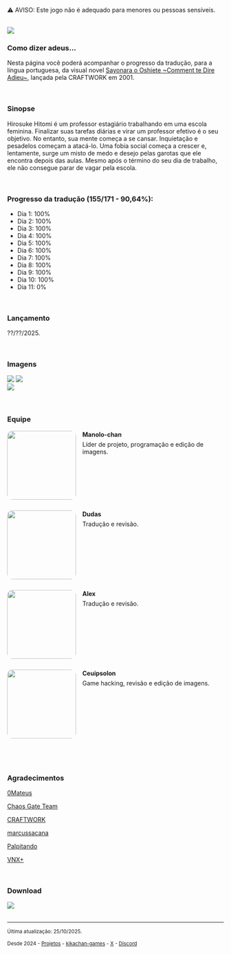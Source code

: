 ⚠️ AVISO: Este jogo não é adequado para menores ou pessoas sensíveis.
<br/>
<br/>

<img src="https://kikachangames.github.io/sayooshi/00.jpg">
<br/>

<h3>Como dizer adeus...</h3>
<p>Nesta página você poderá acompanhar o progresso da tradução, para a língua portuguesa, da visual novel <a href="https://vndb.org/v1200" target="_blank">Sayonara o Oshiete ~Comment te Dire Adieu~</a>, lançada pela CRAFTWORK em 2001.</p>
<br/>

<h3>Sinopse</h3>
<p>Hirosuke Hitomi é um professor estagiário trabalhando em uma escola feminina. Finalizar suas tarefas diárias e virar um professor efetivo é o seu objetivo. No entanto, sua mente começa a se cansar. Inquietação e pesadelos começam a atacá-lo. Uma fobia social começa a crescer e, lentamente, surge um misto de medo e desejo pelas garotas que ele encontra depois das aulas. Mesmo após o término do seu dia de trabalho, ele não consegue parar de vagar pela escola.</p>
<br/>

<h3>Progresso da tradução (155/171 - 90,64%):</h3>
<ul>
    <li>Dia 1: 100%</li>
    <li>Dia 2: 100%</li>
    <li>Dia 3: 100%</li>
    <li>Dia 4: 100%</li>
    <li>Dia 5: 100%</li>
    <li>Dia 6: 100%</li>
    <li>Dia 7: 100%</li>
    <li>Dia 8: 100%</li>
    <li>Dia 9: 100%</li>
    <li>Dia 10: 100%</li>
    <li>Dia 11: 0%</li>
</ul>
<br/>
<h3>Lançamento</h3>
<p>??/??/2025.</p>
<br/>

<h3>Imagens</h3>
<img src="https://kikachangames.github.io/sayooshi/01.png">
<img src="https://kikachangames.github.io/sayooshi/02.png"><br/>
<img src="https://kikachangames.github.io/sayooshi/03.png">
<br/>
<br/>
<br/>

<h3>Equipe</h3>

<div style="overflow:hidden; margin-bottom:25px;">
  <img src="https://kikachangames.github.io/air/manolo.png"
       width="160" height="160"
       style="float:left; margin-right:15px; border-radius:12px; object-fit:cover; border:none;">
  <h4 style="margin:0;">Manolo-chan</h4>
  <p style="margin-top:6px;">Líder de projeto, programação e edição de imagens.</p>
</div>

<div style="overflow:hidden; margin-bottom:25px;">
  <img src="https://kikachangames.github.io/sayooshi/dudas.png"
       width="160" height="160"
       style="float:left; margin-right:15px; border-radius:12px; object-fit:cover; border:none;">
  <h4 style="margin:0;">Dudas</h4>
  <p style="margin-top:6px;">Tradução e revisão.</p>
</div>

<div style="overflow:hidden; margin-bottom:25px;">
  <img src="https://kikachangames.github.io/sayooshi/alex.png"
       width="160" height="160"
       style="float:left; margin-right:15px; border-radius:12px; object-fit:cover; border:none;">
  <h4 style="margin:0;">Alex</h4>
  <p style="margin-top:6px;">Tradução e revisão.</p>
</div>

<div style="overflow:hidden; margin-bottom:25px;">
  <img src="https://kikachangames.github.io/higanbana1-pt-br/ceuipsolon.png"
       width="160" height="160"
       style="float:left; margin-right:15px; border-radius:12px; object-fit:cover; border:none;">
  <h4 style="margin:0;">Ceuipsolon</h4>
  <p style="margin-top:6px;">Game hacking, revisão e edição de imagens.</p>
</div>

<br/>
<br/>

<h3>Agradecimentos</h3>
<p><a href="https://github.com/0Mateus/" target="_blank">0Mateus</a></p>
<p><a href="https://chaosgate.team/" target="_blank">Chaos Gate Team</a></p>
<p><a href="http://craftwork.product.co.jp/" target="_blank">CRAFTWORK</a></p>
<p><a href="https://github.com/marcussacana/SiglusSceneManager" target="_blank">marcussacana</a></p>
<p><a href="https://www.youtube.com/@Palpitando_123" target="_blank">Palpitando</a></p>
<p><a href="https://vnx.uvnworks.com/" target="_blank">VNX+</a></p>
<br/>
<h3>Download</h3>
<img src="https://kikachangames.github.io/sayooshi/tbl.jpg">

<br/>
<br/>


<hr>
<p><small>Última atualização: 25/10/2025.</small></p>
<p><small>Desde 2024 - <a href="https://kikachangames.github.io/projetos/">Projetos</a> - <a href="https://kikachan-games.itch.io/" target="_blank">kikachan-games</a> - <a href="https://twitter.com/kikachangames/" target="_blank">X</a> - <a href="https://discord.gg/jsm8yKtu2E" target="_blank">Discord</a></small></p>

